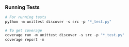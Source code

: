 ### Running Tests

```python
# For running tests
python -m unittest discover -s src -p "*_test.py"

# To get coverage
coverage run -m unittest discover -s src -p "*_test.py"
coverage report -m
```
